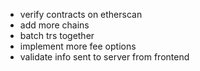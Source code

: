 -   verify contracts on etherscan
-   add more chains
-   batch trs together
-   implement more fee options
-   validate info sent to server from frontend
